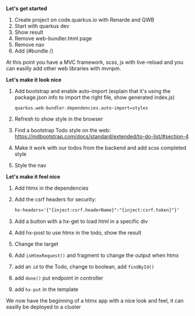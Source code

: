 
**Let's get started**

1. Create project on code.quarkus.io with Renarde and QWB
2. Start with quarkus dev
3. Show result
4. Remove web-bundler.html page
5. Remove nav
6. Add {#bundle /}

At this point you have a MVC framework, scss, js with live-reload and you can easilly add other web libraries with mvnpm.

**Let's make it look nice**

1. Add bootstrap and enable auto-import (explain that it's using the package.json info to import the right file, show generated index.js)
  
    ```
    quarkus.web-bundler.dependencies.auto-import=styles
    ```

2. Refresh to show style in the browser
3. Find a bootstrap Todo style on the web: https://mdbootstrap.com/docs/standard/extended/to-do-list/#section-4
4. Make it work with our todos from the backend and add scss completed style
5. Style the nav

**Let's make it feel nice** 

1. Add htmx in the dependencies
2. Add the csrf headers for security:

    ```html
    hx-headers='{"{inject:csrf.headerName}":"{inject:csrf.token}"}'
    ```
3. Add a button with a hx-get to load html in a specific div
5. Add hx-post to use htmx in the todo, show the result
6. Change the target
7. Add `isHtmxRequest()` and fragment to change the output when htmx
8. add an `id` to the Todo, change to boolean, add `findById()`
9. add `done()` put endpoint in controller
10. add `hx-put` in the template

We now have the beginning of a htmx app with a nice look and feel, it can easilly be deployed to a cluster
